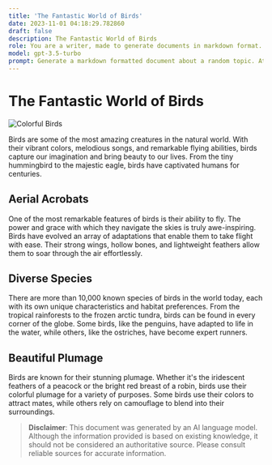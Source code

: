 ```yaml
---
title: 'The Fantastic World of Birds'
date: 2023-11-01 04:18:29.782860
draft: false
description: The Fantastic World of Birds
role: You are a writer, made to generate documents in markdown format. It is very important that all of the documents you generate are in valid markdown format.
model: gpt-3.5-turbo
prompt: Generate a markdown formatted document about a random topic. At the bottom, include a disclaimer explaining that the document was generated by you. The first line of the document should be the title. Make sure that the entire document is in proper markdown format, using a mix of various tags to make the document visually appealing.
---
```


# The Fantastic World of Birds

![Colorful Birds](https://images.unsplash.com/photo-1507509350891-bc95461b4577)

Birds are some of the most amazing creatures in the natural world. With their vibrant colors, melodious songs, and remarkable flying abilities, birds capture our imagination and bring beauty to our lives. From the tiny hummingbird to the majestic eagle, birds have captivated humans for centuries.

## Aerial Acrobats

One of the most remarkable features of birds is their ability to fly. The power and grace with which they navigate the skies is truly awe-inspiring. Birds have evolved an array of adaptations that enable them to take flight with ease. Their strong wings, hollow bones, and lightweight feathers allow them to soar through the air effortlessly.

## Diverse Species

There are more than 10,000 known species of birds in the world today, each with its own unique characteristics and habitat preferences. From the tropical rainforests to the frozen arctic tundra, birds can be found in every corner of the globe. Some birds, like the penguins, have adapted to life in the water, while others, like the ostriches, have become expert runners.

## Beautiful Plumage

Birds are known for their stunning plumage. Whether it's the iridescent feathers of a peacock or the bright red breast of a robin, birds use their colorful plumage for a variety of purposes. Some birds use their colors to attract mates, while others rely on camouflage to blend into their surroundings.

> **Disclaimer**: This document was generated by an AI language model. Although the information provided is based on existing knowledge, it should not be considered an authoritative source. Please consult reliable sources for accurate information.